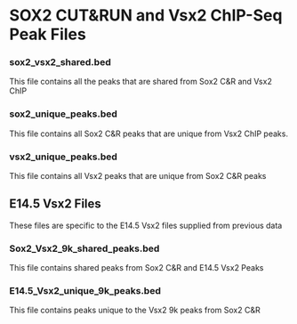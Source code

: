 # SOX2 CUT&RUN and Vsx2 ChIP-Seq Peak Files

### sox2_vsx2_shared.bed

This file contains all the peaks that are shared from Sox2 C&R and Vsx2 ChIP 

### sox2_unique_peaks.bed

This file contains all Sox2 C&R peaks that are unique from Vsx2 ChIP peaks.  

### vsx2_unique_peaks.bed

This file contains all Vsx2 peaks that are unique from Sox2 C&R peaks

## E14.5 Vsx2 Files
These files are specific to the E14.5 Vsx2 files supplied from previous data

### Sox2_Vsx2_9k_shared_peaks.bed
This file contains shared peaks from Sox2 C&R and E14.5 Vsx2 Peaks

### E14.5_Vsx2_unique_9k_peaks.bed
This file contains peaks unique to the Vsx2 9k peaks from Sox2 C&R


